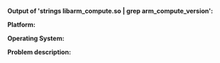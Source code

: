 <!--
Please fill the fields below in order to help us diagnose the issue. If you have a 
general question or a problem with the scripts, you can ignore these fields.
-->

**Output of 'strings libarm_compute.so | grep arm_compute_version':** 

**Platform:**

**Operating System:**


<!--
Please describe the issue (error, expected behaviour etc) and steps to reproduce it. If possible,
share the shortest code necessary that reproduces the issue.
-->

**Problem description:** 
